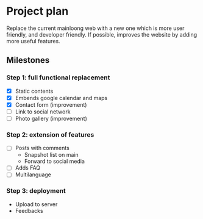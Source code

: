 # Project plan

Replace the current mainloong web with a new one which is more user friendly, and developer friendly. If possible, improves the website by adding more useful features.

## Milestones

### Step 1: full functional replacement

- [x] Static contents
- [x] Embends google calendar and maps
- [x] Contact form (improvement)
- [ ] Link to social network
- [ ] Photo gallery (improvement)

### Step 2: extension of features

- [ ] Posts with comments
    - Snapshot list on main
    - Forward to social media
- [ ] Adds FAQ
- [ ] Multilanguage

### Step 3: deployment

* Upload to server
* Feedbacks

